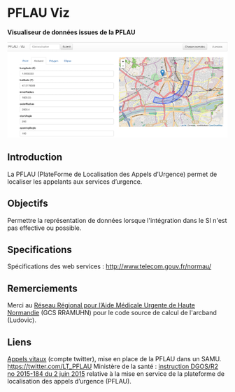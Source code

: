 # PFLAU Viz

**Visualiseur de données issues de la PFLAU**

<img src="/doc/img/header.png" width="800">

## Introduction

La PFLAU (PlateForme de Localisation des Appels d’Urgence) permet de localiser les appelants aux services d’urgence.

## Objectifs

Permettre la représentation de données lorsque l'intégration dans le SI n'est pas effective ou possible.

## Specifications 

Spécifications des web services : http://www.telecom.gouv.fr/normau/

## Remerciements

Merci au [Réseau Régional pour l’Aide Médicale Urgente de Haute Normandie](http://rramuir.org/) (GCS RRAMUHN) pour le code source de calcul de l'arcband (Ludovic).

## Liens

[Appels vitaux](https://twitter.com/LT_PFLAU) (compte twitter), mise en place de la PFLAU dans un SAMU. https://twitter.com/LT_PFLAU
Ministère de la santé : [instruction DGOS/R2 no 2015-184 du 2 juin 2015](http://social-sante.gouv.fr/fichiers/bo/2015/15-07/ste_20150007_0000_0033.pdf) relative à la mise en service de la plateforme de localisation des appels d’urgence (PFLAU).



